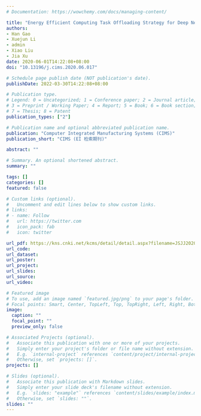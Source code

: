 ```yaml
---
# Documentation: https://wowchemy.com/docs/managing-content/

title: "Energy Efficient Computing Task Offloading Strategy for Deep Neural Networks in Mobile Edge Computing"
authors:
- Han Gao
- Xuejun Li
- admin
- Xiao Liu
- Jia Xu
date: 2020-06-01T14:22:08+08:00
doi: "10.13196/j.cims.2020.06.017"

# Schedule page publish date (NOT publication's date).
publishDate: 2022-03-30T14:22:08+08:00

# Publication type.
# Legend: 0 = Uncategorized; 1 = Conference paper; 2 = Journal article;
# 3 = Preprint / Working Paper; 4 = Report; 5 = Book; 6 = Book section;
# 7 = Thesis; 8 = Patent
publication_types: ["2"]

# Publication name and optional abbreviated publication name.
publication: "Computer Integrated Manufacturing Systems (CIMS)"
publication_short: "CIMS (EI 检索期刊)"

abstract: ""

# Summary. An optional shortened abstract.
summary: ""

tags: []
categories: []
featured: false

# Custom links (optional).
#   Uncomment and edit lines below to show custom links.
# links:
# - name: Follow
#   url: https://twitter.com
#   icon_pack: fab
#   icon: twitter

url_pdf: https://kns.cnki.net/kcms/detail/detail.aspx?filename=JSJJ202006017&dbcode=CJFD
url_code:
url_dataset:
url_poster:
url_project:
url_slides:
url_source:
url_video:

# Featured image
# To use, add an image named `featured.jpg/png` to your page's folder. 
# Focal points: Smart, Center, TopLeft, Top, TopRight, Left, Right, BottomLeft, Bottom, BottomRight.
image:
  caption: ""
  focal_point: ""
  preview_only: false

# Associated Projects (optional).
#   Associate this publication with one or more of your projects.
#   Simply enter your project's folder or file name without extension.
#   E.g. `internal-project` references `content/project/internal-project/index.md`.
#   Otherwise, set `projects: []`.
projects: []

# Slides (optional).
#   Associate this publication with Markdown slides.
#   Simply enter your slide deck's filename without extension.
#   E.g. `slides: "example"` references `content/slides/example/index.md`.
#   Otherwise, set `slides: ""`.
slides: ""
---
```


